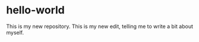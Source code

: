# hello-world
This is my new repository. 
This is my new edit, telling me to write a bit about myself.
